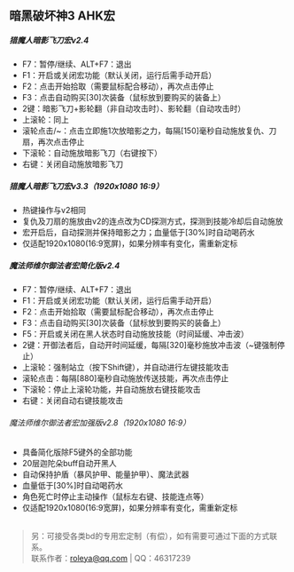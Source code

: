 ## 暗黑破坏神3 AHK宏

##### 猎魔人暗影飞刀宏v2.4
+ F7：暂停/继续、ALT+F7：退出
+ F1：开启或关闭宏功能（默认关闭，运行后需手动开启）
+ F2：点击开始拾取（需要鼠标配合移动），再次点击停止
+ F3：点击自动购买[30]次装备（鼠标放到要购买的装备上）
+ 2键：暗影飞刀+影轮翻（非自动攻击时）、影轮翻（自动攻击时）
+ 上滚轮：同上
+ 滚轮点击/~：点击立即施1次放暗影之力，每隔[150]毫秒自动施放复仇、刀扇，再次点击停止
+ 下滚轮：自动施放暗影飞刀（右键按下）
+ 右键：关闭自动施放暗影飞刀
 
##### 猎魔人暗影飞刀宏v3.3（1920x1080 16:9）
+ 热键操作与v2相同
+ 复仇及刀扇的施放由v2的连点改为CD探测方式，探测到技能冷却后自动施放
+ 宏开启后，自动探测并保持暗影之力；血量低于[30%]时自动喝药水
+ 仅适配1920x1080(16:9宽屏)，如果分辨率有变化，需重新定标

##### 魔法师维尔御法者宏简化版v2.4
+ F7：暂停/继续、ALT+F7：退出</li>
+ F1：开启或关闭宏功能（默认关闭，运行后需手动开启）
+ F2：点击开始拾取（需要鼠标配合移动），再次点击停止
+ F3：点击自动购买[30]次装备（鼠标放到要购买的装备上）
+ F5：开启或关闭在黑人状态时自动施放技能（时间延缓、冲击波）
+ 2键：开御法者后，自动开时间延缓，每隔[320]毫秒施放冲击波（~键强制停止）
+ 上滚轮：强制站立（按下Shift键），并自动进行左键技能攻击
+ 滚轮点击：每隔[880]毫秒自动施放传送技能，再次点击停止
+ 下滚轮：停止上滚轮功能，并自动施放右键技能攻击
+ 右键：关闭自动右键技能攻击
 
###### 魔法师维尔御法者宏加强版v2.8（1920x1080 16:9）
+ 具备简化版除F5键外的全部功能
+ 20层迦陀朵buff自动开黑人
+ 自动保持护盾（暴风护甲、能量护甲）、魔法武器
+ 血量低于[30%]时自动喝药水
+ 角色死亡时停止主动操作（鼠标左右键、技能连点等）
+ 仅适配1920x1080(16:9宽屏)，如果分辨率有变化，需重新定标<br /><br />


> 另：可接受各类bd的专用宏定制（有偿），如有需要可通过下面的方式联系。<br />联系作者：roleya@qq.com | QQ：46317239

